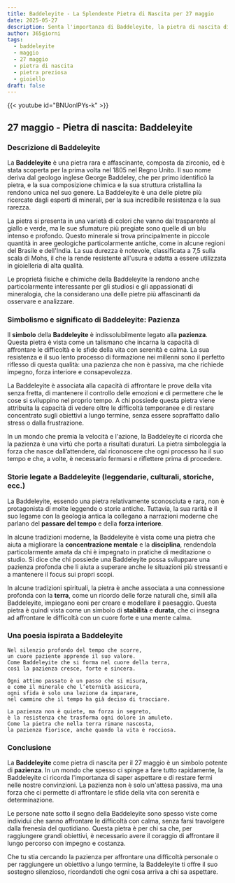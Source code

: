 ```yaml
---
title: Baddeleyite - La Splendente Pietra di Nascita per 27 maggio
date: 2025-05-27
description: Senta l'importanza di Baddeleyite, la pietra di nascita di 27 maggio che simboleggia Pazienza. Lasci che la sua bellezza e il suo significato illuminino la sua giornata.
author: 365giorni
tags:
  - baddeleyite
  - maggio
  - 27 maggio
  - pietra di nascita
  - pietra preziosa
  - gioiello
draft: false
---
```


{{< youtube id="BNUonlPYs-k" >}}

## 27 maggio - Pietra di nascita: Baddeleyite

### Descrizione di Baddeleyite

La **Baddeleyite** è una pietra rara e affascinante, composta da zirconio, ed è stata scoperta per la prima volta nel 1805 nel Regno Unito. Il suo nome deriva dal geologo inglese George Baddeley, che per primo identificò la pietra, e la sua composizione chimica e la sua struttura cristallina la rendono unica nel suo genere. La Baddeleyite è una delle pietre più ricercate dagli esperti di minerali, per la sua incredibile resistenza e la sua rarezza.

La pietra si presenta in una varietà di colori che vanno dal trasparente al giallo e verde, ma le sue sfumature più pregiate sono quelle di un blu intenso e profondo. Questo minerale si trova principalmente in piccole quantità in aree geologiche particolarmente antiche, come in alcune regioni del Brasile e dell'India. La sua durezza è notevole, classificata a 7,5 sulla scala di Mohs, il che la rende resistente all'usura e adatta a essere utilizzata in gioielleria di alta qualità.

Le proprietà fisiche e chimiche della Baddeleyite la rendono anche particolarmente interessante per gli studiosi e gli appassionati di mineralogia, che la considerano una delle pietre più affascinanti da osservare e analizzare.

### Simbolismo e significato di Baddeleyite: Pazienza

Il **simbolo** della **Baddeleyite** è indissolubilmente legato alla **pazienza**. Questa pietra è vista come un talismano che incarna la capacità di affrontare le difficoltà e le sfide della vita con serenità e calma. La sua resistenza e il suo lento processo di formazione nei millenni sono il perfetto riflesso di questa qualità: una pazienza che non è passiva, ma che richiede impegno, forza interiore e consapevolezza.

La Baddeleyite è associata alla capacità di affrontare le prove della vita senza fretta, di mantenere il controllo delle emozioni e di permettere che le cose si sviluppino nel proprio tempo. A chi possiede questa pietra viene attribuita la capacità di vedere oltre le difficoltà temporanee e di restare concentrato sugli obiettivi a lungo termine, senza essere sopraffatto dallo stress o dalla frustrazione.

In un mondo che premia la velocità e l'azione, la Baddeleyite ci ricorda che la pazienza è una virtù che porta a risultati duraturi. La pietra simboleggia la forza che nasce dall’attendere, dal riconoscere che ogni processo ha il suo tempo e che, a volte, è necessario fermarsi e riflettere prima di procedere.

### Storie legate a Baddeleyite (leggendarie, culturali, storiche, ecc.)

La Baddeleyite, essendo una pietra relativamente sconosciuta e rara, non è protagonista di molte leggende o storie antiche. Tuttavia, la sua rarità e il suo legame con la geologia antica la collegano a narrazioni moderne che parlano del **passare del tempo** e della **forza interiore**.

In alcune tradizioni moderne, la Baddeleyite è vista come una pietra che aiuta a migliorare la **concentrazione mentale** e la **disciplina**, rendendola particolarmente amata da chi è impegnato in pratiche di meditazione o studio. Si dice che chi possiede una Baddeleyite possa sviluppare una pazienza profonda che li aiuta a superare anche le situazioni più stressanti e a mantenere il focus sui propri scopi.

In alcune tradizioni spirituali, la pietra è anche associata a una connessione profonda con la **terra**, come un ricordo delle forze naturali che, simili alla Baddeleyite, impiegano eoni per creare e modellare il paesaggio. Questa pietra è quindi vista come un simbolo di **stabilità** e **durata**, che ci insegna ad affrontare le difficoltà con un cuore forte e una mente calma.

### Una poesia ispirata a Baddeleyite

```
Nel silenzio profondo del tempo che scorre,
un cuore paziente apprende il suo valore.
Come Baddeleyite che si forma nel cuore della terra,
così la pazienza cresce, forte e sincera.

Ogni attimo passato è un passo che si misura,
e come il minerale che l’eternità assicura,
ogni sfida è solo una lezione da imparare,
nel cammino che il tempo ha già deciso di tracciare.

La pazienza non è quiete, ma forza in segreto,
è la resistenza che trasforma ogni dolore in amuleto.
Come la pietra che nella terra rimane nascosta,
la pazienza fiorisce, anche quando la vita è rocciosa.
```

### Conclusione

La **Baddeleyite** come pietra di nascita per il 27 maggio è un simbolo potente di **pazienza**. In un mondo che spesso ci spinge a fare tutto rapidamente, la Baddeleyite ci ricorda l'importanza di saper aspettare e di restare fermi nelle nostre convinzioni. La pazienza non è solo un'attesa passiva, ma una forza che ci permette di affrontare le sfide della vita con serenità e determinazione.

Le persone nate sotto il segno della Baddeleyite sono spesso viste come individui che sanno affrontare le difficoltà con calma, senza farsi travolgere dalla frenesia del quotidiano. Questa pietra è per chi sa che, per raggiungere grandi obiettivi, è necessario avere il coraggio di affrontare il lungo percorso con impegno e costanza.

Che tu stia cercando la pazienza per affrontare una difficoltà personale o per raggiungere un obiettivo a lungo termine, la Baddeleyite ti offre il suo sostegno silenzioso, ricordandoti che ogni cosa arriva a chi sa aspettare.